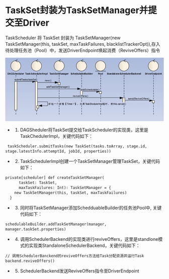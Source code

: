 # TaskSet封装为TaskSetManager并提交至Driver

TaskScheduler 将 TaskSet 封装为 TaskSetManager(new TaskSetManager(this, taskSet, maxTaskFailures, blacklistTrackerOpt)),存入待处理任务池（Pool）中，发送DriverEndpoint唤起消费（ReviveOffers）指令

![](_v_images/_1573562244_2250.png)

* 1. DAGSheduler将TaskSet提交给TaskScheduler的实现类，这里是TaskChedulerImpl，关键代码如下：
```
 taskScheduler.submitTasks(new TaskSet(tasks.toArray, stage.id, stage.latestInfo.attemptId, jobId, properties))
```

* 2. TaskSchedulerImpl创建一个TaskSetManager管理TaskSet，关键代码如下：
```
private[scheduler] def createTaskSetManager(
      taskSet: TaskSet,
      maxTaskFailures: Int): TaskSetManager = {
    new TaskSetManager(this, taskSet, maxTaskFailures)
  }
```

* 3. 同时将TaskSetManager添加SchedduableBuilder的任务池Pool中, 关键代码如下：
```
schedulableBuilder.addTaskSetManager(manager, manager.taskSet.properties)
```

* 4. 调用SchedulerBackend的实现类进行reviveOffers，这里是standlone模式的实现类StandaloneSchedulerBackend，关键代码如下：
```
// 调用SchedulerBanckend的reviveOffers方法给Task分配资源并运行Task
backend.reviveOffers()
```

* 5. SchedulerBackend发送ReviveOffers指令至DriverEndpoint
















